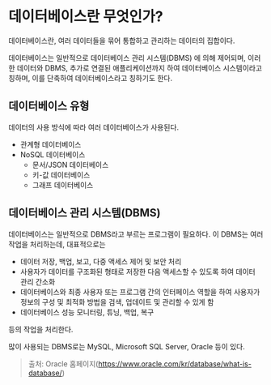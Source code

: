 # 데이터베이스란 무엇인가?

데이터베이스란, 여러 데이터들을 묶어 통합하고 관리하는 데이터의 집합이다.

데이터베이스는 일반적으로 데이터베이스 관리 시스템(DBMS) 에 의해 제어되며, 이러한 데이터와 DBMS, 추가로 연결된 애플리케이션까지 하여 데이터베이스 시스템이라고 칭하며, 이를 단축하여 데이터베이스라고 칭하기도 한다.

## 데이터베이스 유형

데이터의 사용 방식에 따라 여러 데이터베이스가 사용된다.

- 관계형 데이터베이스
- NoSQL 데이터베이스
  - 문서/JSON 데이터베이스
  - 키-값 데이터베이스
  - 그래프 데이터베이스

## 데이터베이스 관리 시스템(DBMS)

데이터베이스는 일반적으로 DBMS라고 부르는 프로그램이 필요하다. 이 DBMS는 여러 작업을 처리하는데, 대표적으로는

- 데이터 저장, 백업, 보고, 다중 액세스 제어 및 보안 처리
- 사용자가 데이터를 구조화된 형태로 저장한 다음 액세스할 수 있도록 하여 데이터 관리 간소화
- 데이터베이스와 최종 사용자 또는 프로그램 간의 인터페이스 역할을 하여 사용자가 정보의 구성 및 최적화 방법을 검색, 업데이트 및 관리할 수 있게 함
- 데이터베이스 성능 모니터링, 튜닝, 백업, 복구

등의 작업을 처리한다.

많이 사용되는 DBMS로는 MySQL, Microsoft SQL Server, Oracle 등이 있다.

> 출처: Oracle 홈페이지(<https://www.oracle.com/kr/database/what-is-database/>)

